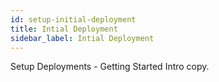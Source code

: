 ```yaml
---
id: setup-initial-deployment
title: Intial Deployment
sidebar_label: Intial Deployment
---
```


Setup Deployments - Getting Started Intro copy.